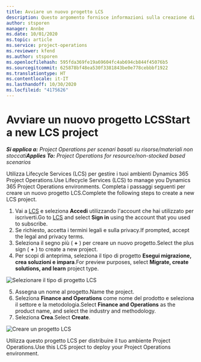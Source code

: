 ```yaml
---
title: Avviare un nuovo progetto LCS
description: Questo argomento fornisce informazioni sulla creazione di un nuovo progetto LCS per l'ambiente Project Operations.
author: stsporen
manager: Annbe
ms.date: 10/01/2020
ms.topic: article
ms.service: project-operations
ms.reviewer: kfend
ms.author: stsporen
ms.openlocfilehash: 595fda369fe19a69604fc4ab694cb844f45076b5
ms.sourcegitcommit: 625878bf48ea530f3381843be0e778cebbbf1922
ms.translationtype: HT
ms.contentlocale: it-IT
ms.lasthandoff: 10/30/2020
ms.locfileid: "4175626"
---
```

# <a name="start-a-new-lcs-project"></a><span data-ttu-id="47145-103">Avviare un nuovo progetto LCS</span><span class="sxs-lookup"><span data-stu-id="47145-103">Start a new LCS project</span></span>

<span data-ttu-id="47145-104">_**Si applica a:** Project Operations per scenari basati su risorse/materiali non stoccati_</span><span class="sxs-lookup"><span data-stu-id="47145-104">_**Applies To:** Project Operations for resource/non-stocked based scenarios_</span></span>

<span data-ttu-id="47145-105">Utilizza Lifecycle Services (LCS) per gestire i tuoi ambienti Dynamics 365 Project Operations.</span><span class="sxs-lookup"><span data-stu-id="47145-105">Use Lifecycle Services (LCS) to manage you Dynamics 365 Project Operations environments.</span></span> <span data-ttu-id="47145-106">Completa i passaggi seguenti per creare un nuovo progetto LCS.</span><span class="sxs-lookup"><span data-stu-id="47145-106">Complete the following steps to create a new LCS project.</span></span>

1. <span data-ttu-id="47145-107">Vai a [LCS](https://lcs.dynamics.com/Logon/Index) e seleziona **Accedi** utilizzando l'account che hai utilizzato per iscriverti.</span><span class="sxs-lookup"><span data-stu-id="47145-107">Go to [LCS](https://lcs.dynamics.com/Logon/Index) and select **Sign in** using the account that you used to subscribe.</span></span>
2. <span data-ttu-id="47145-108">Se richiesto, accetta i termini legali e sulla privacy.</span><span class="sxs-lookup"><span data-stu-id="47145-108">If prompted, accept the legal and privacy terms.</span></span>
3. <span data-ttu-id="47145-109">Seleziona il segno più ( **+** ) per creare un nuovo progetto.</span><span class="sxs-lookup"><span data-stu-id="47145-109">Select the plus sign ( **+** ) to create a new project.</span></span>
4. <span data-ttu-id="47145-110">Per scopi di anteprima, seleziona il tipo di progetto **Esegui migrazione, crea soluzioni e impara**.</span><span class="sxs-lookup"><span data-stu-id="47145-110">For preview purposes, select **Migrate, create solutions, and learn** project type.</span></span>

  ![Selezionare il tipo di progetto LCS](./media/create-lcs-1.png)

5. <span data-ttu-id="47145-112">Assegna un nome al progetto.</span><span class="sxs-lookup"><span data-stu-id="47145-112">Name the project.</span></span> 
6. <span data-ttu-id="47145-113">Seleziona **Finance and Operations** come nome del prodotto e seleziona il settore e la metodologia.</span><span class="sxs-lookup"><span data-stu-id="47145-113">Select **Finance and Operations** as the product name, and select the industry and methodology.</span></span> 
7. <span data-ttu-id="47145-114">Seleziona **Crea**.</span><span class="sxs-lookup"><span data-stu-id="47145-114">Select **Create**.</span></span>

![Creare un progetto LCS](./media/create-lcs-2.png)

<span data-ttu-id="47145-116">Utilizza questo progetto LCS per distribuire il tuo ambiente Project Operations.</span><span class="sxs-lookup"><span data-stu-id="47145-116">Use this LCS project to deploy your Project Operations environment.</span></span>

